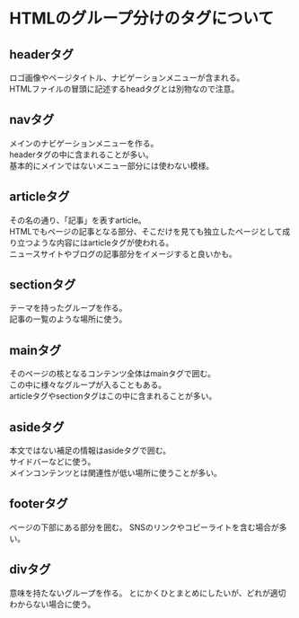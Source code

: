 # HTMLのグループ分けのタグについて

## headerタグ
ロゴ画像やページタイトル、ナビゲーションメニューが含まれる。  
HTMLファイルの冒頭に記述するheadタグとは別物なので注意。  

## navタグ
メインのナビゲーションメニューを作る。  
headerタグの中に含まれることが多い。  
基本的にメインではないメニュー部分には使わない模様。  

## articleタグ
その名の通り、「記事」を表すarticle。  
HTMLでもページの記事となる部分、そこだけを見ても独立したページとして成り立つような内容にはarticleタグが使われる。  
ニュースサイトやブログの記事部分をイメージすると良いかも。  

## sectionタグ
テーマを持ったグループを作る。  
記事の一覧のような場所に使う。  

## mainタグ
そのページの核となるコンテンツ全体はmainタグで囲む。  
この中に様々なグループが入ることもある。  
articleタグやsectionタグはこの中に含まれることが多い。  

## asideタグ
本文ではない補足の情報はasideタグで囲む。  
サイドバーなどに使う。  
メインコンテンツとは関連性が低い場所に使うことが多い。  

## footerタグ
ページの下部にある部分を囲む。
SNSのリンクやコピーライトを含む場合が多い。

## divタグ
意味を持たないグループを作る。
とにかくひとまとめにしたいが、どれが適切わからない場合に使う。